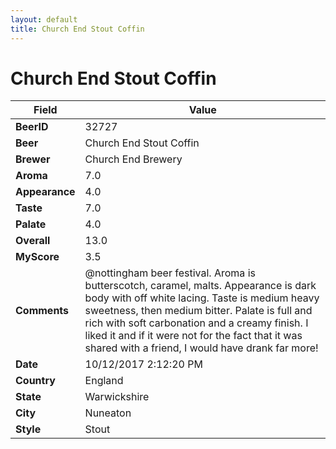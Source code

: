 ```yaml
---
layout: default
title: Church End Stout Coffin
---
```


# Church End Stout Coffin

| Field         | Value     |
|---------------|-----------|
| **BeerID** | 32727 |
| **Beer** | Church End Stout Coffin |
| **Brewer** | Church End Brewery |
| **Aroma** | 7.0 |
| **Appearance** | 4.0 |
| **Taste** | 7.0 |
| **Palate** | 4.0 |
| **Overall** | 13.0 |
| **MyScore** | 3.5 |
| **Comments** | @nottingham beer festival. Aroma is butterscotch, caramel, malts. Appearance is dark body with off white lacing. Taste is medium heavy sweetness, then medium bitter. Palate is full and rich with soft carbonation and a creamy finish. I liked it and if it were not for the fact that it was shared with a friend, I would have drank far more&#033; |
| **Date** | 10/12/2017 2:12:20 PM |
| **Country** | England |
| **State** | Warwickshire |
| **City** | Nuneaton |
| **Style** | Stout |
